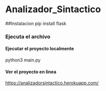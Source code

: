 # Analizador_Sintactico
##Instalacion
pip install flask
### Ejecuta el archivo
#### Ejecutar el proyecto localmente
python3 main.py
#### Ver el proyecto en linea
https://analizadorsintactico.herokuapp.com/
